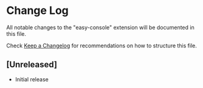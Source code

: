 # Change Log

All notable changes to the "easy-console" extension will be documented in this file.

Check [Keep a Changelog](http://keepachangelog.com/) for recommendations on how to structure this file.

## [Unreleased]

- Initial release